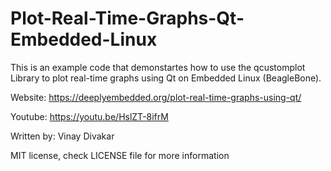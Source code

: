 # Plot-Real-Time-Graphs-Qt-Embedded-Linux

This is an example code that demonstartes how to use the qcustomplot Library to plot real-time graphs using Qt on Embedded Linux (BeagleBone).

Website: https://deeplyembedded.org/plot-real-time-graphs-using-qt/

Youtube: https://youtu.be/HslZT-8ifrM

Written by: Vinay Divakar

MIT license, check LICENSE file for more information
